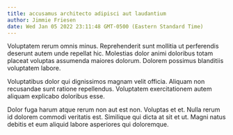 ```yaml
---
title: accusamus architecto adipisci aut laudantium
author: Jimmie Friesen
date: Wed Jan 05 2022 23:11:48 GMT-0500 (Eastern Standard Time)
---
```

Voluptatem rerum omnis minus. Reprehenderit sunt mollitia ut perferendis deserunt autem unde repellat hic. Molestias dolor animi doloribus totam placeat voluptas assumenda maiores dolorum. Dolorem possimus blanditiis voluptatem labore.

 Voluptatibus dolor qui dignissimos magnam velit officia. Aliquam non recusandae sunt ratione repellendus. Voluptatem exercitationem autem aliquam explicabo doloribus esse.

 Dolor fuga harum atque rerum non aut est non. Voluptas et et. Nulla rerum id dolorem commodi veritatis est. Similique qui dicta at sit et ut. Magni natus debitis et eum aliquid labore asperiores qui doloremque.